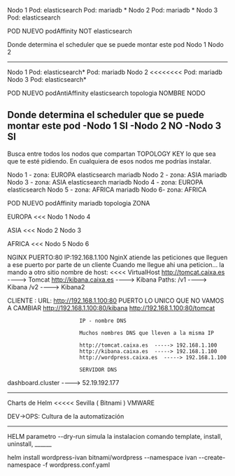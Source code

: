 Nodo 1
    Pod: elasticsearch
    Pod: mariadb *
Nodo 2
    Pod: mariadb *
Nodo 3
    Pod: elasticsearch


POD NUEVO
    podAffinity
        NOT elasticsearch
        
Donde determina el scheduler que se puede montar este pod
    Nodo 1
    Nodo 2
    
----------------------------------------------------------------

Nodo 1
    Pod: elasticsearch*
    Pod: mariadb
Nodo 2 <<<<<<<<
    Pod: mariadb
Nodo 3
    Pod: elasticsearch*


POD NUEVO
    podAntiAffinity
        elasticsearch
        topologia NOMBRE NODO
        
Donde determina el scheduler que se puede montar este pod
-Nodo 1
    SI
-Nodo 2
    NO
-Nodo 3
    SI
------------------------------------------------------------------

Busca entre todos los nodos que compartan TOPOLOGY KEY
lo que sea que te esté pidiendo.
En cualquiera de esos nodos me podrías instalar.


Nodo 1 - zona: EUROPA
    elasticsearch
    mariadb
Nodo 2 - zona: ASIA
    mariadb
Nodo 3 - zona: ASIA
    elasticsearch
    mariadb
Nodo 4 - zona: EUROPA
    elasticsearch
Nodo 5 - zona: AFRICA
    mariadb
Nodo 6- zona: AFRICA

POD NUEVO
    podAffinity
        mariadb
        topologia ZONA
        
EUROPA <<<
    Nodo 1
    Nodo 4

ASIA <<< 
    Nodo 2
    Nodo 3

AFRICA <<< 
    Nodo 5
    Nodo 6
    
    
    
NGINX PUERTO:80 IP:192.168.1.100
    NginX atiende las peticiones que lleguen a ese puerto por parte de un cliente
    Cuando me llegue ahi una peticion... la mando a otro sitio
    nombre de host:    <<<< VirtualHost
        http://tomcat.caixa.es ----> Tomcat
        http://kibana.caixa.es ----> Kibana
        Paths: 
            /v1    ----> Kibana
            /v2    ----> Kibana2

CLIENTE :       URL:       http://192.168.1.100:80
                                                PUERTO LO UNICO QUE NO VAMOS A CAMBIAR
                            http://192.168.1.100:80/kibana
                            http://192.168.1.100:80/tomcat
                            
                           IP - nombre DNS
                           
                           Muchos nombres DNS que lleven a la misma IP
                           
                           http://tomcat.caixa.es  -----> 192.168.1.100
                           http://kibana.caixa.es  -----> 192.168.1.100
                           http://wordpress.caixa.es  -----> 192.168.1.100
                        
                           SERVIDOR DNS
dashboard.cluster       ----> 52.19.192.177
                           
                           
                           
-----


Charts de Helm     <<<<<     Sevilla    ( Bitnami ) VMWARE


DEV->OPS: Cultura de la automatización

--------

HELM
parametro --dry-run simula la instalacion
comando template, install, uninstall, ______

helm install wordpress-ivan bitnami/wordpress --namespace ivan --create-namespace -f wordpress.conf.yaml